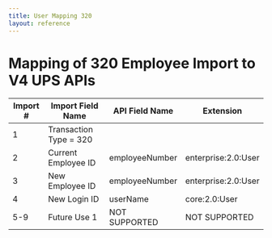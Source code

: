 ```yaml
---
title: User Mapping 320
layout: reference
---
```

# Mapping of 320 Employee Import to V4 UPS APIs

Import #|Import Field Name|API Field Name|Extension
---|---|---|---
1|Transaction Type = 320||
2|Current Employee ID|employeeNumber|enterprise:2.0:User
3|New Employee ID|employeeNumber|enterprise:2.0:User
4|New Login ID|userName|core:2.0:User
5-9|Future Use 1|NOT SUPPORTED|NOT SUPPORTED
